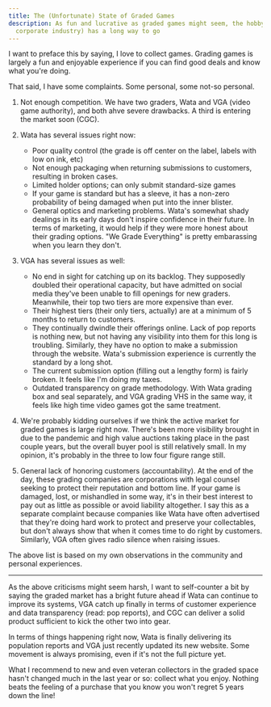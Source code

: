 ```yaml
---
title: The (Unfortunate) State of Graded Games
description: As fun and lucrative as graded games might seem, the hobby (and
  corporate industry) has a long way to go
---
```

I want to preface this by saying, I love to collect games. Grading games is largely a fun and enjoyable experience if you can find good deals and know what you're doing.

That said, I have some complaints. Some personal, some not-so personal.

1. Not enough competition. We have two graders, Wata and VGA (video game authority), and both ahve severe drawbacks. A third is entering the market soon (CGC).
2. Wata has several issues right now:

   * Poor quality control (the grade is off center on the label, labels with low on ink, etc)
   * Not enough packaging when returning submissions to customers, resulting in broken cases.
   * Limited holder options; can only submit standard-size games
   * If your game is standard but has a sleeve, it has a non-zero probability of being damaged when put into the inner blister.
   * General optics and marketing problems. Wata's somewhat shady dealings in its early days don't inspire confidence in their future. In terms of marketing, it would help if they were more honest about their grading options. "We Grade Everything" is pretty embarassing when you learn they don't.
3. VGA has several issues as well:

   * No end in sight for catching up on its backlog. They supposedly doubled their operational capacity, but have admitted on social media they've been unable to fill openings for new graders. Meanwhile, their top two tiers are more expensive than ever.
   * Their highest tiers (their only tiers, actually) are at a minimum of 5 months to return to customers.
   * They continually dwindle their offerings online. Lack of pop reports is nothing new, but not having any visibility into them for this long is troubling. Similarly, they have no option to make a submission through the website. Wata's submission experience is currently the standard by a long shot.
   * The current submission option (filling out a lengthy form) is fairly broken. It feels like I'm doing my taxes.
   * Outdated transparency on grade methodology. With Wata grading box and seal separately, and VGA grading VHS in the same way, it feels like high time video games got the same treatment.
4. We're probably kidding ourselves if we think the active market for graded games is large right now. There's been more visibility brought in due to the pandemic and high value auctions taking place in the past couple years, but the overall buyer pool is still relatively small. In my opinion, it's probably in the three to low four figure range still.
5. General lack of honoring customers (accountability). At the end of the day, these grading companies are corporations with legal counsel seeking to protect their reputation and bottom line. If your game is damaged, lost, or mishandled in some way, it's in their best interest to pay out as little as possible or avoid liability altogether. I say this as a separate complaint because companies like Wata have often advertised that they're doing hard work to protect and preserve your collectables, but don't always show that when it comes time to do right by customers. Similarly, VGA often gives radio silence when raising issues.

The above list is based on my own observations in the community and personal experiences.

- - -

As the above criticisms might seem harsh, I want to self-counter a bit by saying the graded market has a bright future ahead if Wata can continue to improve its systems, VGA catch up finally in terms of customer experience and data transparency (read: pop reports), and CGC can deliver a solid product sufficient to kick the other two into gear.

In terms of things happening right now, Wata is finally delivering its population reports and VGA just recently updated its new website. Some movement is always promising, even if it's not the full picture yet.

What I recommend to new and even veteran collectors in the graded space hasn't changed much in the last year or so: collect what you enjoy. Nothing beats the feeling of a purchase that you know you won't regret 5 years down the line!